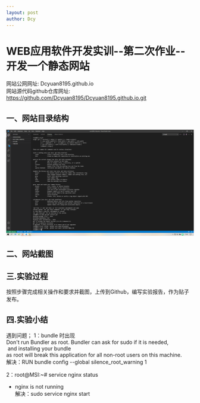 ```yaml
---
layout: post
author: Dcy
---
```


# WEB应用软件开发实训--第二次作业--开发一个静态网站

网站公网网址: Dcyuan8195.github.io  
网站源代码github仓库网址: https://github.com/Dcyuan8195/Dcyuan8195.github.io.git

## 一、网站目录结构  

![tree](https://github.com/Dcyuan8195/Dcyuan8195.github.io/blob/master/Three-1.png?raw=true)    

## 二、网站截图  


## 三.实验过程  

按照步骤完成相关操作和要求并截图，上传到Github，编写实验报告，作为贴子发布。

## 四.实验小结

遇到问题；
1：bundle 时出现  
Don't run Bundler as root. Bundler can ask for sudo if it is needed,   and installing your bundle  
as root will break this application for all non-root users on this machine.  
解决：RUN bundle config --global silence_root_warning 1  

2：root@MSI:~# service nginx status  
 * nginx is not running  
解决：sudo service nginx start  
